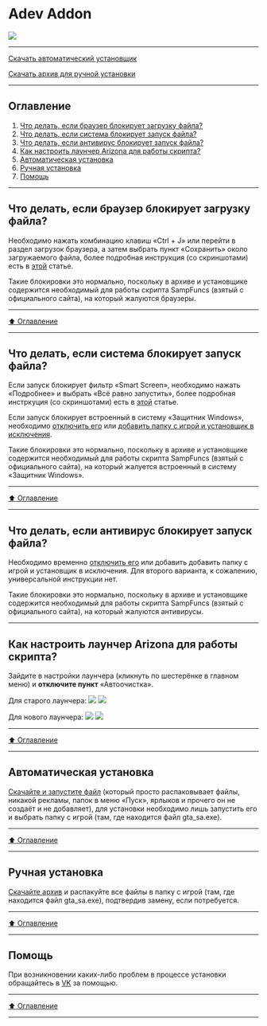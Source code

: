 # Adev Addon
![](http://sun9-63.userapi.com/impf/c855320/v855320539/234110/vgRS5CxXpTs.jpg?size=1590x400&quality=95&crop=0,0,1590,400&sign=a0a5d9898722901b8fa1312610b7b5a4&type=cover_group)
____
[Скачать автоматический установщик](https://github.com/ARX-DEV/Adev-Addon/blob/main/Adev%20Addon.exe?raw=true)

[Скачать архив для ручной установки](https://github.com/ARX-DEV/Adev-Addon/blob/main/Adev%20Addon.zip?raw=true)
____
## Оглавление

1. [Что делать, если браузер блокирует загрузку файла?](#что-делать-если-браузер-блокирует-загрузку-файла)
2. [Что делать, если система блокирует запуск файла?](#что-делать-если-система-блокирует-запуск-файла)
3. [Что делать, если антивирус блокирует запуск файла?](#что-делать-если-антивирус-блокирует-запуск-файла)
4. [Как настроить лаунчер Arizona для работы скрипта?](#как-настроить-лаунчер-arizona-для-работы-скрипта)
5. [Автоматическая установка](#автоматическая-установка)
6. [Ручная установка](#ручная-установка)
7. [Помощь](#помощь)
____
## Что делать, если браузер блокирует загрузку файла?
Необходимо нажать комбинацию клавиш «Ctrl + J» или перейти в раздел загрузок браузера, а затем выбрать пункт «Сохранить» около загружаемого файла, более подробная инструкция (со скриншотами) есть в [этой](https://soft-setup.ru/razreshit-skachivanie-fajla-kotoryj-google-chrome-blokiruet/) статье.

Такие блокировки это нормально, поскольку в архиве и установщике содержится необходимый для работы скрипта SampFuncs (взятый с официального сайта), на который жалуются браузеры.
____
[:arrow_up: Оглавление](#оглавление)
____
## Что делать, если система блокирует запуск файла?
Если запуск блокирует фильтр «Smart Screen», необходимо нажать «Подробнее» и выбрать «Всё равно запустить», более подробная инстркуция (со скриншотами) есть в [этой](https://remontka.pro/windows-protected-your-pc/) статье.

Если запуск блокирует встроенный в систему «Защитник Windows», необходимо [отключить его](https://www.youtube.com/watch?v=EyuTgr5LfxQ) или [добавить папку с игрой и установщик в исключения](https://support.microsoft.com/ru-ru/windows/%D0%B4%D0%BE%D0%B1%D0%B0%D0%B2%D0%BB%D0%B5%D0%BD%D0%B8%D0%B5-%D0%B8%D1%81%D0%BA%D0%BB%D1%8E%D1%87%D0%B5%D0%BD%D0%B8%D1%8F-%D0%B2-%D1%81%D0%B8%D1%81%D1%82%D0%B5%D0%BC%D1%83-%D0%B1%D0%B5%D0%B7%D0%BE%D0%BF%D0%B0%D1%81%D0%BD%D0%BE%D1%81%D1%82%D1%8C-windows-811816c0-4dfd-af4a-47e4-c301afe13b2).

Такие блокировки это нормально, поскольку в архиве и установщике содержится необходимый для работы скрипта SampFuncs (взятый с официального сайта), на который жалуется встроенный в систему «Защитник Windows».
____
[:arrow_up: Оглавление](#оглавление) 
____
## Что делать, если антивирус блокирует запуск файла?
Необходимо временно [отключить его](https://lifehacker.ru/kak-otklyuchit-antivirus/) или добавить добавить папку с игрой и установщик в исключения. Для второго варианта, к сожалению, универсальной инструкции нет.

Такие блокировки это нормально, поскольку в архиве и установщике содержится необходимый для работы скрипта SampFuncs (взятый с официального сайта), на который жалуются антивирусы.
____
## Как настроить лаунчер Arizona для работы скрипта?
Зайдите в настройки лаунчера (кликнуть по шестерёнке в главном меню) и **отключите пункт** «Автоочистка».

Для старого лаунчера:
![](https://i.imgur.com/HCC1eId.png)
![](https://i.imgur.com/V0mb2ez.png)

Для нового лаунчера:
![](https://i.imgur.com/EDBpX1D.png)
![](https://i.imgur.com/BIGAC7t.png)
____
[:arrow_up: Оглавление](#оглавление) 
____
## Автоматическая установка
[Скачайте и запустите файл](https://github.com/ARX-DEV/Adev-Addon/blob/main/Adev%20Addon.exe?raw=true) (который просто распаковывает файлы, никакой рекламы, папок в меню «Пуск», ярлыков и прочего он не создаёт и не добавляет), для установки необходимо лишь запустить его и выбрать папку с игрой (там, где находится файл gta_sa.exe).
____
[:arrow_up: Оглавление](#оглавление) 
____
## Ручная установка
[Скачайте архив](https://github.com/ARX-DEV/Adev-Addon/blob/main/Adev%20Addon.zip?raw=true) и распакуйте все файлы в папку с игрой (там, где находится файл gta_sa.exe), подтвердив замену, если потребуется.
____
[:arrow_up: Оглавление](#оглавление) 
____
## Помощь
При возникновении каких-либо проблем в процессе установки обращайтесь в [VK](https://vk.com/haileecoder) за помощью.
____
[:arrow_up: Оглавление](#оглавление) 
____

